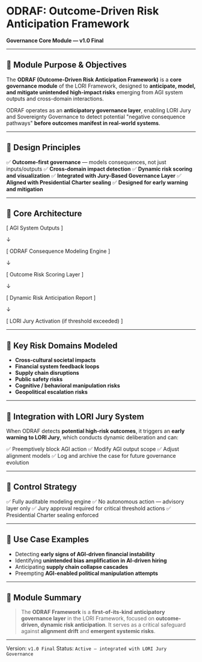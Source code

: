 # ODRAF: Outcome-Driven Risk Anticipation Framework
**Governance Core Module — v1.0 Final**

---

## 📍 Module Purpose & Objectives

The **ODRAF (Outcome-Driven Risk Anticipation Framework)** is a **core governance module** of the LORI Framework,
designed to **anticipate, model, and mitigate unintended high-impact risks** emerging from AGI system outputs and cross-domain interactions.

ODRAF operates as an **anticipatory governance layer**, enabling LORI Jury and Sovereignty Governance to detect potential "negative consequence pathways"
**before outcomes manifest in real-world systems**.

---

## 📍 Design Principles

✅ **Outcome-first governance** — models consequences, not just inputs/outputs
✅ **Cross-domain impact detection**
✅ **Dynamic risk scoring and visualization**
✅ **Integrated with Jury-Based Governance Layer**
✅ **Aligned with Presidential Charter sealing**
✅ **Designed for early warning and mitigation**

---

## 📍 Core Architecture
[ AGI System Outputs ]

↓

[ ODRAF Consequence Modeling Engine ]

↓

[ Outcome Risk Scoring Layer ]

↓

[ Dynamic Risk Anticipation Report ]

↓

[ LORI Jury Activation (if threshold exceeded) ]

---

## 📍 Key Risk Domains Modeled

- **Cross-cultural societal impacts**
- **Financial system feedback loops**
- **Supply chain disruptions**
- **Public safety risks**
- **Cognitive / behavioral manipulation risks**
- **Geopolitical escalation risks**

---

## 📍 Integration with LORI Jury System

When ODRAF detects **potential high-risk outcomes**, it triggers an **early warning to LORI Jury**,
which conducts dynamic deliberation and can:

✅ Preemptively block AGI action
✅ Modify AGI output scope
✅ Adjust alignment models
✅ Log and archive the case for future governance evolution

---

## 📍 Control Strategy

✅ Fully auditable modeling engine
✅ No autonomous action — advisory layer only
✅ Jury approval required for critical threshold actions
✅ Presidential Charter sealing enforced

---

## 📍 Use Case Examples

- Detecting **early signs of AGI-driven financial instability**
- Identifying **unintended bias amplification in AI-driven hiring**
- Anticipating **supply chain collapse cascades**
- Preempting **AGI-enabled political manipulation attempts**

---

## 📍 Module Summary

> The **ODRAF Framework** is a **first-of-its-kind anticipatory governance layer** in the LORI Framework,
> focused on **outcome-driven, dynamic risk anticipation**.
> It serves as a critical safeguard against **alignment drift** and **emergent systemic risks**.

---

Version: `v1.0 Final`
Status: `Active — integrated with LORI Jury Governance`


